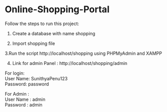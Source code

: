 # Online-Shopping-Portal
Follow the steps to run this project:

1. Create a database with name shopping

2. Import shopping file

3.Run the script http://localhost/shopping using PHPMyAdmin and XAMPP

4. Link for admin Panel : http://localhost/shopping/admin

For login:
<br>User Name: SunithyaPenu123
<br>Password: password

For Admin :
<br>User Name : admin
<br>Password :  admin
